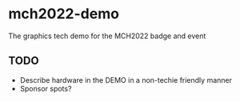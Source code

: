 # mch2022-demo
The graphics tech demo for the MCH2022 badge and event

## TODO
- Describe hardware in the DEMO in a non-techie friendly manner
- Sponsor spots?
